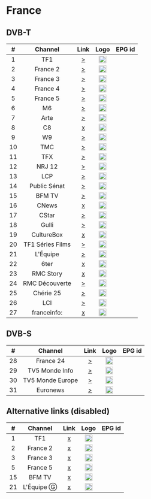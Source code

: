 <h1>France</h1>

<h2>DVB-T</h2>

| #   | Channel    | Link  | Logo | EPG id |
|:---:|:----------:|:-----:|:----:|:------:|
| 1   | TF1        | [>](https://s6.tntendirect.com/tf1/live/playlist.m3u8) | <img height="20" src="https://upload.wikimedia.org/wikipedia/commons/thumb/d/dc/TF1_logo_2013.png/62px-TF1_logo_2013.png"/> |
| 2   | France 2   | [>](http://edge9.iptvnetwork.net/live/france2/playlist.m3u8) | <img height="20" src="https://upload.wikimedia.org/wikipedia/commons/thumb/5/53/France_2_2018.svg/35px-France_2_2018.svg.png"/> |
| 3   | France 3   | [>](http://edge9.iptvnetwork.net/live/france3/playlist.m3u8) | <img height="20" src="https://upload.wikimedia.org/wikipedia/commons/thumb/d/dd/France_3_2018.svg/35px-France_3_2018.svg.png"/> |
| 4   | France 4   | [>](http://edge9.iptvnetwork.net/live/france4/playlist.m3u8) | <img height="20" src="https://upload.wikimedia.org/wikipedia/commons/thumb/3/3b/France_4_2018.svg/39px-France_4_2018.svg.png"/> |
| 5   | France 5   | [>](http://edge9.iptvnetwork.net/live/france5/playlist.m3u8) | <img height="20" src="https://upload.wikimedia.org/wikipedia/commons/thumb/5/50/France_5_2018.svg/35px-France_5_2018.svg.png"/> |
| 6   | M6         | [>](https://s6.tntendirect.com/m6/live/playlist.m3u8) | <img height="20" src="https://upload.wikimedia.org/wikipedia/commons/thumb/4/4a/Logo_M6_%282020%2C_fond_clair%29.svg/49px-Logo_M6_%282020%2C_fond_clair%29.svg.png"/> |
| 7   | Arte       | [>](https://s6.tntendirect.com/arte/live/playlist.m3u8) | <img height="20" src="https://upload.wikimedia.org/wikipedia/commons/thumb/4/43/Arte_Logo_2017.svg/12px-Arte_Logo_2017.svg.png"/> |
| 8   | C8         | [x](https://s6.tntendirect.com/d8/live/playlist.m3u8) | <img height="20" src="https://upload.wikimedia.org/wikipedia/fr/thumb/7/7d/Logo_C8.svg/49px-Logo_C8.svg.png"/> |
| 9   | W9         | [>](https://s6.tntendirect.com/w9/live/playlist.m3u8) | <img height="20" src="https://upload.wikimedia.org/wikipedia/commons/thumb/4/40/W9_2018.svg/56px-W9_2018.svg.png"/> |
| 10  | TMC        | [>](https://s6.tntendirect.com/tmc/live/playlist.m3u8) | <img height="20" src="https://upload.wikimedia.org/wikipedia/fr/thumb/a/a8/TMC_logo_2016.svg/62px-TMC_logo_2016.svg.png"/> |
| 11  | TFX        | [>](https://s6.tntendirect.com/nt1/live/playlist.m3u8) | <img height="20" src="https://upload.wikimedia.org/wikipedia/fr/thumb/8/83/TFX_logo_2018.svg/62px-TFX_logo_2018.svg.png"/> |
| 12  | NRJ 12     | [>](https://s6.tntendirect.com/nrj12/live/playlist.m3u8) | <img height="20" src="https://upload.wikimedia.org/wikipedia/fr/thumb/9/93/NRJ_12_logo_2015.svg/45px-NRJ_12_logo_2015.svg.png"/> |
| 13  | LCP        | [>](https://lcp.fr/le-live-lcp-tnt-5433) | <img height="20" src="https://upload.wikimedia.org/wikipedia/fr/thumb/6/6a/Logo_LCP-AN_-_Public_S%C3%A9nat_%282019%29.svg/53px-Logo_LCP-AN_-_Public_S%C3%A9nat_%282019%29.svg.png"/> |
| 14  | Public Sénat | [>](https://www.publicsenat.fr/direct) | <img height="20" src="https://i.imgur.com/bJOdFT1.png"/> | 
| 15  | BFM TV     | [>](https://s6.tntendirect.com/bmftv/live/playlist.m3u8) | <img height="20" src="https://upload.wikimedia.org/wikipedia/commons/thumb/b/b6/Logo_BFM_TV_%282019%29.png/53px-Logo_BFM_TV_%282019%29.png"/> |
| 16  | CNews      | [x]() | <img height="20" src="https://upload.wikimedia.org/wikipedia/commons/thumb/5/54/Canal_News_logo.svg.png/87px-Canal_News_logo.svg.png"/> |
| 17  | CStar      | [>](https://s6.tntendirect.com/d17/live/playlist.m3u8) | <img height="20" src="https://upload.wikimedia.org/wikipedia/commons/thumb/8/8f/Logo_projet_CStar.svg/80px-Logo_projet_CStar.svg.png"/> |
| 18  | Gulli      | [>](https://d13anarbtxy8c5.cloudfront.net/6play/short/clr/gulli/sdindex.m3u8) | <img height="20" src="https://upload.wikimedia.org/wikipedia/fr/thumb/4/43/18._Gulli.png/57px-18._Gulli.png"/> |
| 19  | CultureBox | [x]() | <img height="20" src="https://upload.wikimedia.org/wikipedia/fr/thumb/0/0a/Culturebox_tv_2021.png/65px-Culturebox_tv_2021.png"/> |
| 20  | TF1 Séries Films | [>](https://s6.tntendirect.com/hd1/live/playlist.m3u8) | <img height="20" src="https://upload.wikimedia.org/wikipedia/fr/thumb/4/4b/TF1_S%C3%A9ries_Films_logo_2020.svg/81px-TF1_S%C3%A9ries_Films_logo_2020.svg.png"/> |
| 21  | L'Équipe   | [>](https://s6.tntendirect.com/lequipe21/live/playlist.m3u8) | <img height="20" src="https://upload.wikimedia.org/wikipedia/commons/thumb/3/32/L%27%C3%89quipe_wordmark.svg/79px-L%27%C3%89quipe_wordmark.svg.png"/> |
| 22  | 6ter       | [x]() | <img height="20" src="https://upload.wikimedia.org/wikipedia/fr/thumb/a/a9/6ter_2012.png/73px-6ter_2012.png"/> |
| 23  | RMC Story  | [x]() | <img height="20" src="https://upload.wikimedia.org/wikipedia/fr/thumb/3/3e/RMC_Story_logo_2018.svg/74px-RMC_Story_logo_2018.svg.png"/> |
| 24  | RMC Découverte | [>](https://s6.tntendirect.com/rmcdecouverte/live/playlist.m3u8) | <img height="20" src="https://upload.wikimedia.org/wikipedia/fr/thumb/b/b3/RMC_D%C3%A9couverte_logo_2017.svg/76px-RMC_D%C3%A9couverte_logo_2017.svg.png"/> |
| 25  | Chérie 25  | [>](https://s6.tntendirect.com/cherie25/live/playlist.m3u8) | <img height="20" src="https://upload.wikimedia.org/wikipedia/fr/thumb/f/f0/Ch%C3%A9rie_25_logo_2015.svg/51px-Ch%C3%A9rie_25_logo_2015.svg.png"/> |
| 26  | LCI        | [>](https://lci-hls-live-ssl.tf1.fr/lci/1/hls/live_2328.m3u8) | <img height="20" src="https://upload.wikimedia.org/wikipedia/fr/thumb/3/38/LCI_-_Logo_%28Ao%C3%BBt_2017%29.svg/62px-LCI_-_Logo_%28Ao%C3%BBt_2017%29.svg.png"/> |
| 27  | franceinfo:| [x]() | <img height="20" src="https://upload.wikimedia.org/wikipedia/commons/thumb/0/03/Franceinfo.svg/85px-Franceinfo.svg.png"/> |

<h2>DVB-S</h2>

| #   | Channel        | Link  | Logo | EPG id |
|:---:|:--------------:|:-----:|:----:|:------:|
| 28  | France 24 | [>](https://static.france24.com/live/F24_FR_HI_HLS/live_tv.m3u8) | <img height="20" src="https://raw.githubusercontent.com/Tapiosinn/tv-logos/master/countries/france/france-24-fr.png"/> |
| 29  | TV5 Monde Info | [>](https://v3plusinfo247hls-i.akamaihd.net/hls/live/218877/v3plusinfo247hls/index.m3u8) | <img height="20" src="https://i.imgur.com/NcysrWH.png"/> |
| 30  | TV5 Monde Europe | [>](https://tv5europe-i.akamaihd.net/hls/live/729480/tv5europehls/master.m3u8) | <img height="20" src="https://i.imgur.com/uPmwTo9.png"/> |
| 31  | Euronews | [>](https://alchimie-euronews-1-fr.samsung.wurl.com/manifest/playlist.m3u8) | <img height="20" src="https://i.imgur.com/3Lr5iAj.png"/> |

<h2>Alternative links (disabled)</h2>

| #   | Channel        | Link  | Logo | EPG id |
|:---:|:--------------:|:-----:|:----:|:------:|
| 1   | TF1            | [x](https://tf1-hls-live-ssl.tf1.fr/tf1/1/hls/live_2328.m3u8) | <img height="20" src="https://upload.wikimedia.org/wikipedia/commons/thumb/d/dc/TF1_logo_2013.png/62px-TF1_logo_2013.png"/> |
| 2   | France 2       | [x](https://s6.tntendirect.com/france2/live/playlist.m3u8) | <img height="20" src="https://upload.wikimedia.org/wikipedia/commons/thumb/5/53/France_2_2018.svg/35px-France_2_2018.svg.png"/> |
| 3   | France 3       | [x](https://s6.tntendirect.com/france3/live/playlist.m3u8) | <img height="20" src="https://upload.wikimedia.org/wikipedia/commons/thumb/d/dd/France_3_2018.svg/35px-France_3_2018.svg.png"/> |
| 5   | France 5       | [x](https://s6.tntendirect.com/france5/live/playlist.m3u8) | <img height="20" src="https://upload.wikimedia.org/wikipedia/commons/thumb/5/50/France_5_2018.svg/35px-France_5_2018.svg.png"/> |
| 15  | BFM TV         | [x](https://bfmtvalive1-a.akamaihd.net/2cc377e69b5f492e91de57728c82f907/eu-central-1/876450610001/7b4151e1e2434a7cacdb9936db7a7910/playlist_ssaiM.m3u8) | <img height="20" src="https://upload.wikimedia.org/wikipedia/commons/thumb/b/b6/Logo_BFM_TV_%282019%29.png/53px-Logo_BFM_TV_%282019%29.png"/> |
| 21  | L'Équipe Ⓖ    | [x](https://www.dailymotion.com/video/x2lefik) | <img height="20" src="https://upload.wikimedia.org/wikipedia/commons/thumb/3/32/L%27%C3%89quipe_wordmark.svg/79px-L%27%C3%89quipe_wordmark.svg.png"/> |

